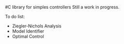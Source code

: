 #C library for simples controllers
Still a work in progress.

To do list:
- Ziegler-Nichols Analysis
- Model Identifier
- Optimal Control
